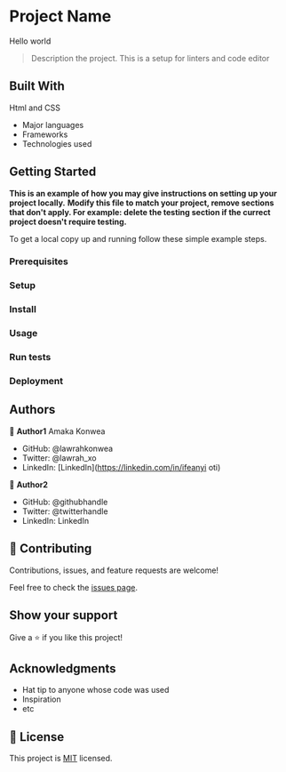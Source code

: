 # Project Name
Hello world

> Description the project.
This is a setup for linters and code editor

## Built With
Html and CSS
- Major languages
- Frameworks
- Technologies used


## Getting Started

**This is an example of how you may give instructions on setting up your project locally.**
**Modify this file to match your project, remove sections that don't apply. For example: delete the testing section if the currect project doesn't require testing.**


To get a local copy up and running follow these simple example steps.

### Prerequisites

### Setup

### Install

### Usage

### Run tests

### Deployment



## Authors

👤 **Author1**
Amaka Konwea
- GitHub: @lawrahkonwea
- Twitter: @lawrah_xo
- LinkedIn: [LinkedIn](https://linkedin.com/in/ifeanyi oti)

👤 **Author2**

- GitHub: @githubhandle
- Twitter: @twitterhandle
- LinkedIn: LinkedIn

## 🤝 Contributing

Contributions, issues, and feature requests are welcome!

Feel free to check the [issues page](../../issues/).

## Show your support

Give a ⭐️ if you like this project!

## Acknowledgments

- Hat tip to anyone whose code was used
- Inspiration
- etc

## 📝 License

This project is [MIT](./LICENSE) licensed.
